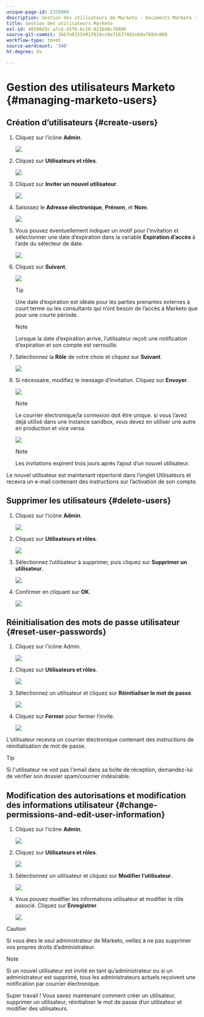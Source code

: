```yaml
---
unique-page-id: 2359906
description: Gestion des utilisateurs de Marketo - Documents Marketo - Documentation du produit
title: Gestion des utilisateurs Marketo
exl-id: 40506d3c-a7cb-45fb-bc10-021bd0c70806
source-git-commit: 3bb7e8155491f810cc0e71637482e6da788dc068
workflow-type: tm+mt
source-wordcount: '346'
ht-degree: 6%

---
```


# Gestion des utilisateurs Marketo {#managing-marketo-users}

## Création d’utilisateurs {#create-users}

1. Cliquez sur l&#39;icône **Admin**.

   ![](assets/managing-marketo-users-1.png)

1. Cliquez sur **Utilisateurs et rôles**.

   ![](assets/managing-marketo-users-2.png)

1. Cliquez sur **Inviter un nouvel utilisateur**.

   ![](assets/managing-marketo-users-3.png)

1. Saisissez le **Adresse électronique**, **Prénom**, et **Nom**.

   ![](assets/managing-marketo-users-4.png)

1. Vous pouvez éventuellement indiquer un motif pour l’invitation et sélectionner une date d’expiration dans la variable **Expiration d’accès** à l’aide du sélecteur de date.

   ![](assets/managing-marketo-users-5.png)

1. Cliquez sur **Suivant**.

   ![](assets/managing-marketo-users-6.png)

   >[!TIP]
   >
   >Une date d’expiration est idéale pour les parties prenantes externes à court terme ou les consultants qui n’ont besoin de l’accès à Marketo que pour une courte période.

   >[!NOTE]
   >
   >Lorsque la date d’expiration arrive, l’utilisateur reçoit une notification d’expiration et son compte est verrouillé.

1. Sélectionnez la **Rôle** de votre choix et cliquez sur **Suivant**.

   ![](assets/managing-marketo-users-7.png)

1. Si nécessaire, modifiez le message d’invitation. Cliquez sur **Envoyer**.

   ![](assets/managing-marketo-users-8.png)

   >[!NOTE]
   >
   >Le courrier électronique/la connexion doit être unique. si vous l’avez déjà utilisé dans une instance sandbox, vous devez en utiliser une autre en production et vice versa.

   ![](assets/managing-marketo-users-9.png)

   >[!NOTE]
   >
   >Les invitations expirent trois jours après l’ajout d’un nouvel utilisateur.

Le nouvel utilisateur est maintenant répertorié dans l’onglet Utilisateurs et recevra un e-mail contenant des instructions sur l’activation de son compte.

## Supprimer les utilisateurs {#delete-users}

1. Cliquez sur l&#39;icône **Admin**.

   ![](assets/managing-marketo-users-10.png)

1. Cliquez sur **Utilisateurs et rôles**.

   ![](assets/managing-marketo-users-11.png)

1. Sélectionnez l’utilisateur à supprimer, puis cliquez sur **Supprimer un utilisateur**.

   ![](assets/managing-marketo-users-12.png)

1. Confirmer en cliquant sur **OK**.

   ![](assets/managing-marketo-users-13.png)

## Réinitialisation des mots de passe utilisateur {#reset-user-passwords}

1. Cliquez sur l&#39;icône Admin.

   ![](assets/managing-marketo-users-14.png)

1. Cliquez sur **Utilisateurs et rôles**.

   ![](assets/managing-marketo-users-15.png)

1. Sélectionnez un utilisateur et cliquez sur **Réinitialiser le mot de passe**.

   ![](assets/managing-marketo-users-16.png)

1. Cliquez sur **Fermer** pour fermer l’invite.

   ![](assets/managing-marketo-users-17.png)

L’utilisateur recevra un courrier électronique contenant des instructions de réinitialisation de mot de passe.

>[!TIP]
>
>Si l&#39;utilisateur ne voit pas l&#39;email dans sa boîte de réception, demandez-lui de vérifier son dossier spam/courrier indésirable.

## Modification des autorisations et modification des informations utilisateur {#change-permissions-and-edit-user-information}

1. Cliquez sur l&#39;icône **Admin**.

   ![](assets/managing-marketo-users-18.png)

1. Cliquez sur **Utilisateurs et rôles**.

   ![](assets/managing-marketo-users-19.png)

1. Sélectionnez un utilisateur et cliquez sur **Modifier l’utilisateur**.

   ![](assets/managing-marketo-users-20.png)

1. Vous pouvez modifier les informations utilisateur et modifier le rôle associé. Cliquez sur **Enregistrer**.

   ![](assets/managing-marketo-users-21.png)

>[!CAUTION]
>
>Si vous êtes le seul administrateur de Marketo, veillez à ne pas supprimer vos propres droits d’administrateur.

>[!NOTE]
>
>Si un nouvel utilisateur est invité en tant qu’administrateur ou si un administrateur est supprimé, tous les administrateurs actuels reçoivent une notification par courrier électronique.

Super travail ! Vous savez maintenant comment créer un utilisateur, supprimer un utilisateur, réinitialiser le mot de passe d’un utilisateur et modifier des utilisateurs.
